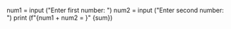 num1 = input ("Enter first number: ")
num2 = input ("Enter second number: ")
print (f"{num1 + num2 = }" {sum})
